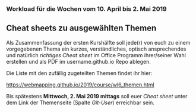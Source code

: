 ### Workload für die Wochen vom 10. April bis 2. Mai 2019

## Cheat sheets zu ausgewählten Themen

Als Zusammenfassung der ersten Kurshälfte soll jede(r) von euch zu einem vorgegebenen Thema ein kurzes, verständliches, optisch ansprechendes und natürlich *richtiges* *Cheat sheet* im Office Programm ihrer/seiner Wahl erstellen und als PDF im username.github.io Repo ablegen.

Die Liste mit den zufällig zugeteilten Themen findet ihr hier:

https://webmapping.github.io/2019/course/wl6_themen.html

Bis spätestens **Mittwoch, 2. Mai 2019 mittags** soll euer *Cheat sheet* unter dem Link der Themenseite (Spalte *Git-User*) erreichbar sein.
